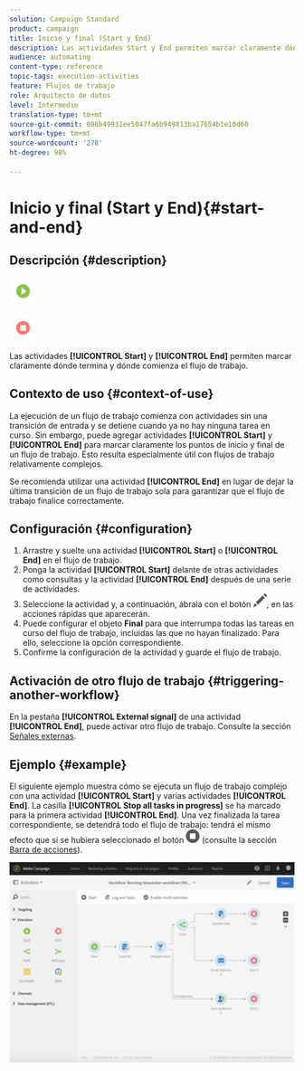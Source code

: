 ```yaml
---
solution: Campaign Standard
product: campaign
title: Inicio y final (Start y End)
description: Las actividades Start y End permiten marcar claramente dónde termina y dónde comienza el flujo de trabajo.
audience: automating
content-type: reference
topic-tags: execution-activities
feature: Flujos de trabajo
role: Arquitecto de datos
level: Intermedio
translation-type: tm+mt
source-git-commit: 088b49931ee5047fa6b949813ba17654b1e10d60
workflow-type: tm+mt
source-wordcount: '278'
ht-degree: 98%

---
```



# Inicio y final (Start y End){#start-and-end}

## Descripción {#description}

![](assets/start.png)

![](assets/end.png)

Las actividades **[!UICONTROL Start]** y **[!UICONTROL End]** permiten marcar claramente dónde termina y dónde comienza el flujo de trabajo.

## Contexto de uso {#context-of-use}

La ejecución de un flujo de trabajo comienza con actividades sin una transición de entrada y se detiene cuando ya no hay ninguna tarea en curso. Sin embargo, puede agregar actividades **[!UICONTROL Start]** y **[!UICONTROL End]** para marcar claramente los puntos de inicio y final de un flujo de trabajo. Esto resulta especialmente útil con flujos de trabajo relativamente complejos.

Se recomienda utilizar una actividad **[!UICONTROL End]** en lugar de dejar la última transición de un flujo de trabajo sola para garantizar que el flujo de trabajo finalice correctamente.

## Configuración {#configuration}

1. Arrastre y suelte una actividad **[!UICONTROL Start]** o **[!UICONTROL End]** en el flujo de trabajo.
1. Ponga la actividad **[!UICONTROL Start]** delante de otras actividades como consultas y la actividad **[!UICONTROL End]** después de una serie de actividades.
1. Seleccione la actividad y, a continuación, ábrala con el botón ![](assets/edit_darkgrey-24px.png), en las acciones rápidas que aparecerán.
1. Puede configurar el objeto **Final** para que interrumpa todas las tareas en curso del flujo de trabajo, incluidas las que no hayan finalizado. Para ello, seleccione la opción correspondiente.
1. Confirme la configuración de la actividad y guarde el flujo de trabajo.

## Activación de otro flujo de trabajo {#triggering-another-workflow}

En la pestaña **[!UICONTROL External signal]** de una actividad **[!UICONTROL End]**, puede activar otro flujo de trabajo. Consulte la sección [Señales externas](../../automating/using/external-signal.md).

## Ejemplo {#example}

El siguiente ejemplo muestra cómo se ejecuta un flujo de trabajo complejo con una actividad **[!UICONTROL Start]** y varias actividades **[!UICONTROL End]**. La casilla **[!UICONTROL Stop all tasks in progress]** se ha marcado para la primera actividad **[!UICONTROL End]**. Una vez finalizada la tarea correspondiente, se detendrá todo el flujo de trabajo: tendrá el mismo efecto que si se hubiera seleccionado el botón ![](assets/stop_darkgrey-24px.png) (consulte la sección [Barra de acciones](../../automating/using/workflow-interface.md#action-bar)).

![](assets/wkf_start_end_example.png)

